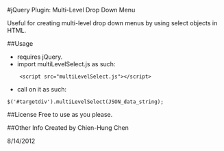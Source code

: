 #jQuery Plugin: Multi-Level Drop Down Menu

Useful for creating multi-level drop down menus by using select objects in HTML.


##Usage

- requires jQuery.
- import multiLevelSelect.js as such:
	
~~~
	<script src="multiLevelSelect.js"></script>
~~~

- call on it as such:

~~~
$('#targetdiv').multiLevelSelect(JSON_data_string);
~~~

##License
Free to use as you please.


##Other Info
Created by Chien-Hung Chen

8/14/2012